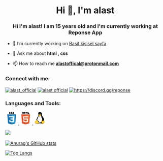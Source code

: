 <h1 align="center">Hi 👋, I'm alast</h1>
<h3 align="center"> Hi I'm alast! I am 15 years old and I'm currently working at Reponse App </h3>

- 🔭 I’m currently working on [Basit kişisel sayfa](https://github.com/alastthebest/basitwebpage)

- 💬 Ask me about **html , css**

- 📫 How to reach me **alastoffical@protonmail.com**

<h3 align="left">Connect with me:</h3>
<p align="left">
<a href="https://twitter.com/alast_official" target="blank"><img align="center" src="https://raw.githubusercontent.com/rahuldkjain/github-profile-readme-generator/master/src/images/icons/Social/twitter.svg" alt="alast_official" height="30" width="40" /></a>
<a href="https://www.youtube.com/c/alast offi̇ci̇al" target="blank"><img align="center" src="https://raw.githubusercontent.com/rahuldkjain/github-profile-readme-generator/master/src/images/icons/Social/youtube.svg" alt="alast offi̇ci̇al" height="30" width="40" /></a>
<a href="https://discord.gg/https://discord.gg/reponse" target="blank"><img align="center" src="https://raw.githubusercontent.com/rahuldkjain/github-profile-readme-generator/master/src/images/icons/Social/discord.svg" alt="https://discord.gg/reponse" height="30" width="40" /></a>
</p>

<h3 align="left">Languages and Tools:</h3>
<p align="left"> <a href="https://www.w3schools.com/css/" target="_blank" rel="noreferrer"> <img src="https://raw.githubusercontent.com/devicons/devicon/master/icons/css3/css3-original-wordmark.svg" alt="css3" width="40" height="40"/> </a> <a href="https://www.w3.org/html/" target="_blank" rel="noreferrer"> <img src="https://raw.githubusercontent.com/devicons/devicon/master/icons/html5/html5-original-wordmark.svg" alt="html5" width="40" height="40"/> </a> <a href="https://www.linux.org/" target="_blank" rel="noreferrer"> <img src="https://raw.githubusercontent.com/devicons/devicon/master/icons/linux/linux-original.svg" alt="linux" width="40" height="40"/> </a> </p>

<img href="https://discord.com/users/697391819142594680" src="https://lanyard-profile-readme.vercel.app/api/697391819142594680" > 

[![Anurag's GitHub stats](https://github-readme-stats.vercel.app/api?username=alastthebest)](https://github.com/anuraghazra/github-readme-stats)

[![Top Langs](https://github-readme-stats.vercel.app/api/top-langs/?username=alastthebest&layout=compact)](https://github.com/anuraghazra/github-readme-stats)
